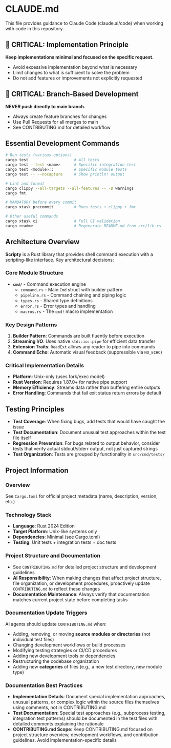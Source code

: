 # CLAUDE.md

This file provides guidance to Claude Code (claude.ai/code) when working with code in this
repository.

## 🔴 CRITICAL: Implementation Principle

**Keep implementations minimal and focused on the specific request.**

- Avoid excessive implementation beyond what is necessary
- Limit changes to what is sufficient to solve the problem
- Do not add features or improvements not explicitly requested

## 🔴 CRITICAL: Branch-Based Development

**NEVER push directly to main branch.**

- Always create feature branches for changes
- Use Pull Requests for all merges to main
- See CONTRIBUTING.md for detailed workflow

## Essential Development Commands

```bash
# Run tests (various options)
cargo test                    # All tests
cargo test --test <name>      # Specific integration test
cargo test <module>::         # Specific module tests
cargo test -- --nocapture     # Show println! output

# Lint and format
cargo clippy --all-targets --all-features -- -D warnings
cargo fmt

# MANDATORY before every commit
cargo xtask precommit         # Runs tests + clippy + fmt

# Other useful commands
cargo xtask ci                # Full CI validation
cargo readme                  # Regenerate README.md from src/lib.rs
```

## Architecture Overview

**Scripty** is a Rust library that provides shell command execution with a scripting-like interface.
Key architectural decisions:

### Core Module Structure

- **`cmd/`** - Command execution engine
  - `command.rs` - Main `Cmd` struct with builder pattern
  - `pipeline.rs` - Command chaining and piping logic
  - `types.rs` - Shared type definitions
  - `error.rs` - Error types and handling
  - `macros.rs` - The `cmd!` macro implementation

### Key Design Patterns

1. **Builder Pattern**: Commands are built fluently before execution
2. **Streaming I/O**: Uses native `std::io::pipe` for efficient data transfer
3. **Extension Traits**: `ReadExt` allows any reader to pipe into commands
4. **Command Echo**: Automatic visual feedback (suppressible via `NO_ECHO`)

### Critical Implementation Details

- **Platform**: Unix-only (uses fork/exec model)
- **Rust Version**: Requires 1.87.0+ for native pipe support
- **Memory Efficiency**: Streams data rather than buffering entire outputs
- **Error Handling**: Commands that fail exit status return errors by default

## Testing Principles

- **Test Coverage**: When fixing bugs, add tests that would have caught the issue
- **Test Documentation**: Document unusual test approaches within the test file itself
- **Regression Prevention**: For bugs related to output behavior, consider tests that verify actual
  stdout/stderr output, not just captured strings
- **Test Organization**: Tests are grouped by functionality in `src/cmd/tests/`

## Project Information

### Overview

See `Cargo.toml` for official project metadata (name, description, version, etc.)

### Technology Stack

- **Language**: Rust 2024 Edition
- **Target Platform**: Unix-like systems only
- **Dependencies**: Minimal (see Cargo.toml)
- **Testing**: Unit tests + integration tests + doc tests

### Project Structure and Documentation

- See `CONTRIBUTING.md` for detailed project structure and development guidelines
- **AI Responsibility**: When making changes that affect project structure, file organization, or
  development procedures, proactively update `CONTRIBUTING.md` to reflect these changes
- **Documentation Maintenance**: Always verify that documentation matches current project state
  before completing tasks

### Documentation Update Triggers

AI agents should update `CONTRIBUTING.md` when:

- Adding, removing, or moving **source modules or directories** (not individual test files)
- Changing development workflows or build processes
- Modifying testing strategies or CI/CD procedures
- Adding new development tools or dependencies
- Restructuring the codebase organization
- Adding new **categories** of files (e.g., a new test directory, new module type)

### Documentation Best Practices

- **Implementation Details**: Document special implementation approaches, unusual patterns, or
  complex logic within the source files themselves using comments, not in CONTRIBUTING.md
- **Test Documentation**: Special test approaches (e.g., subprocess testing, integration test
  patterns) should be documented in the test files with detailed comments explaining the rationale
- **CONTRIBUTING.md Scope**: Keep CONTRIBUTING.md focused on project structure overview, development
  workflows, and contribution guidelines. Avoid implementation-specific details
